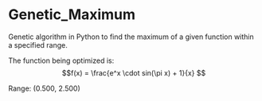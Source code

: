 # Genetic_Maximum

Genetic algorithm in Python to find the maximum of a given function within a specified range.

The function being optimized is: $$f(x) = \frac{e^x \cdot sin(\pi x) + 1}{x} $$

Range: (0.500, 2.500)
